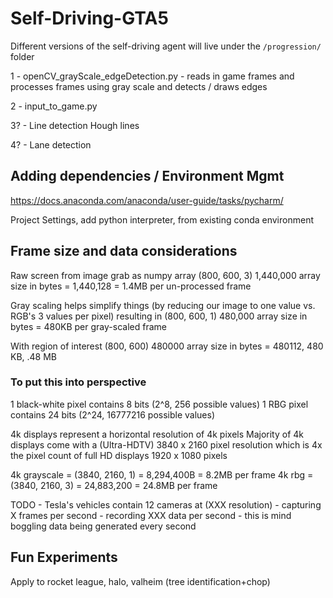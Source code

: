 # Self-Driving-GTA5

Different versions of the self-driving agent will live under the 
`/progression/` folder 

1 - openCV_grayScale_edgeDetection.py - reads in game frames and processes frames using gray scale and detects / draws edges

2 - input_to_game.py 

3? - Line detection Hough lines

4? - Lane detection 


## Adding dependencies / Environment Mgmt
https://docs.anaconda.com/anaconda/user-guide/tasks/pycharm/

Project Settings, add python interpreter, from existing conda environment

## Frame size and data considerations

Raw screen from image grab as numpy array
(800, 600, 3) 1,440,000
array size in bytes =  1,440,128 = 1.4MB per un-processed frame

Gray scaling helps simplify things (by reducing our image to one value vs. RGB's 3 values per pixel) resulting in 
(800, 600, 1) 480,000
array size in bytes = 480KB per gray-scaled frame

With region of interest
(800, 600) 480000
array size in bytes =  480112, 480 KB, .48 MB

### To put this into perspective
1 black-white pixel contains 8 bits (2^8, 256 possible values)
1 RBG pixel contains 24 bits (2^24, 16777216 possible values)

4k displays represent a horizontal resolution of 4k pixels
Majority of 4k displays come with a (Ultra-HDTV) 3840 x 2160 pixel resolution which is 4x the pixel count of full HD displays 1920 x 1080 pixels

4k grayscale = (3840, 2160, 1) = 8,294,400B = 8.2MB per frame
4k rbg = (3840, 2160, 3) = 24,883,200 = 24.8MB per frame

TODO - Tesla's vehicles contain 12 cameras at (XXX resolution) - capturing X frames per second - recording XXX data per second - this is mind boggling data being generated every second

## Fun Experiments

Apply to rocket league, halo, valheim (tree identification+chop)
